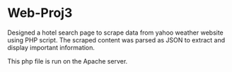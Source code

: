 Web-Proj3
=========

Designed a hotel search page to scrape data from yahoo weather website using PHP script. The scraped content was parsed as JSON to extract and display important information.

This php file is run on the Apache server.
